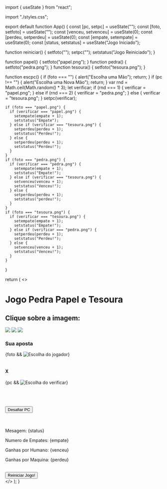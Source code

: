 import { useState } from "react";

import "./styles.css";

export default function App() {
  const [pc, setpc] = useState("");
  const [foto, setfoto] = useState("");
  const [venceu, setvenceu] = useState(0);
  const [perdeu, setperdeu] = useState(0);
  const [empate, setempate] = useState(0);
  const [status, setstatus] = useState("Jogo Iniciado");

  function reiniciar() {
    setfoto("");
    setpc("");
    setstatus("Jogo Reiniciado");
  }

  function papel() {
    setfoto("papel.png");
  }
  function pedra() {
    setfoto("pedra.png");
  }
  function tesoura() {
    setfoto("tesoura.png");
  }

  function escpc() {
    if (foto === "") {
      alert("Escolha uma Mão");
      return;
    }
    if (pc !== "") {
      alert("Escolha uma Nova Mão");
      return;
    }
    var rnd = Math.ceil(Math.random() * 3);
    let verificar;
    if (rnd === 1) {
      verificar = "papel.png";
    } else if (rnd === 2) {
      verificar = "pedra.png";
    } else {
      verificar = "tesoura.png";
    }
    setpc(verificar);

    if (foto === "papel.png") {
      if (verificar === "papel.png") {
        setempate(empate + 1);
        setstatus("Empate");
      } else if (verificar === "tesoura.png") {
        setperdeu(perdeu + 1);
        setstatus("Perdeu!");
      } else {
        setperdeu(perdeu + 1);
        setstatus("Perdeu!");
      }
    }
    if (foto === "pedra.png") {
      if (verificar === "pedra.png") {
        setempate(empate + 1);
        setstatus("Empate!");
      } else if (verificar === "tesoura.png") {
        setvenceu(venceu + 1);
        setstatus("Venceu!");
      } else {
        setperdeu(perdeu + 1);
        setstatus("perdeu!");
      }
    }
    if (foto === "tesoura.png") {
      if (verificar === "tesoura.png") {
        setempate(empate + 1);
        setstatus("Empate!");
      } else if (verificar === "pedra.png") {
        setperdeu(perdeu + 1);
        setstatus("Perdeu!");
      } else {
        setvenceu(venceu + 1);
        setstatus("Venceu!");
      }
    }
  }

  return (
    <>
      <div className="App">
        <h1>Jogo Pedra Papel e Tesoura</h1>
        <h2>Clique sobre a imagem:</h2>
        <img src="papel.png" className="pedra" onClick={papel} />
        <img src="pedra.png" className="pedra" onClick={pedra} />
        <img src="tesoura.png" className="tesoura" onClick={tesoura} />
        <h3>Sua aposta</h3>
        {foto && <img src={foto} alt="Escolha do jogador" />}
        <br />
        <br />
        <h4> X </h4>
        {pc && <img src={pc} alt="Escolha do verificar" />}
      </div>
      <br />
      <br />
      <br />
      <br />
      <div className="d-flex justify-content-center">
        <button class="btn btn-success ms-1" onClick={escpc}>
          Desafiar PC
        </button>
      </div>
      <br />
      <br />
      <div>
        <p className="d-flex justify-content-center">
          Mesagem: <spam className="text text-success">{status}</spam>
        </p>
      </div>
      <div>
        <p className="d-flex justify-content-center">
          Numero de Empates: <span className="text text-primary">{empate}</span>
        </p>
      </div>
      <div>
        <p className="d-flex justify-content-center">
          Ganhas por Humano: <span className="text text-success">{venceu}</span>
        </p>
      </div>
      <div>
        <p className="d-flex justify-content-center">
          Ganhas por Maquina: <span className="text text-danger">{perdeu}</span>
        </p>
      </div>
      <br />
      <div className="d-flex justify-content-center">
        <button class="btn btn-primary ms-1" onClick={reiniciar}>
          Reiniciar Jogo!
        </button>
      </div>
    </>
  );
}
